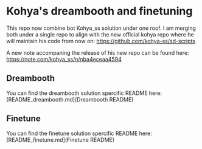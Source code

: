 # Kohya's dreambooth and finetuning

This repo now combine bot Kohya_ss solution under one roof. I am merging both under a single repo to align with the new official kohya repo where he will maintain his code from now on: https://github.com/kohya-ss/sd-scripts

A new note accompaning the release of his new repo can be found here: https://note.com/kohya_ss/n/nba4eceaa4594

## Dreambooth

You can find the dreambooth solution spercific README here:  [README_dreambooth.md](Dreambooth README)

## Finetune

You can find the finetune solution spercific README here:  [README_finetune.md](Finetune README)